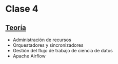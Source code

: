 # Clase 4

## [Teoría](teoria/clase4.pdf)

* Administración de recursos
* Orquestadores y sincronizadores
* Gestión del flujo de trabajo de ciencia de datos
* Apache Airflow
